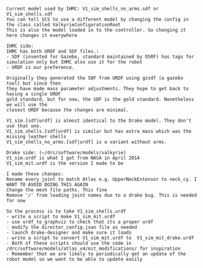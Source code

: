     Current model used by IHMC: V1_sim_shells_no_arms.sdf or V1_sim_shells.sdf
    You can tell SCS to use a different model by changing the config in the class called ValkyrieConfigurationRoot
    This is also the model loaded in to the controller. So changing it here changes it everywhere
    
    IHMC side:
    IHMC has both URDF and SDF files.:
    - SDF (invented for Gazebo, standard maintained by OSRF) has tags for simulation only but IHMC also use it for the robot
    - URDF is our preference.
    
    Originally they generated the SDF from URDF using gzsdf (a gazebo tool) but since then
    they have made mass parameter adjustments. They hope to get back to having a single URDF
    gold standard, but for now, the SDF is the gold standard. Nonetheless we will use the
    closest URDF because the changes are minimal.
    
    V1_sim.[sdf|urdf] is almost identical to the Drake model. They don't use that one.
    V1_sim_shells.[sdf|urdf] is similar but has extra mass which was the missing leather shells
    V1_sim_shells_no_arms.[sdf|urdf] is a variant without arms.
    
    Drake side: (~/drc/software/models/valkyrie)
    V1_sim.urdf is what I got from NASA in April 2014
    V1_sim_mit.urdf is the version I made to be 
    
    I made these changes:
    Rename every joint to match Atlas e.g. UpperNeckExtensor to neck_cy. I WANT TO AVOID DOING THIS AGAIN
    Change the mesh file paths. This fine
    Remove '/' from leading joint names due to a drake bug. This is needed for now
    
    So the process is to take V1_sim_shells.urdf 
    - write a script to make V1_sim_mit.urdf
    - use urdf_to_graphviz to check that its a proper urdf
    - modify the director_config.json file as needed
    - launch drake-designer and make sure it loads
    - write a script to convert V1_sim_mit.urdf to  V1_sim_mit_drake.urdf
    - Both of these scripts should use the code in /drc/software/models/atlas_v4/mit_modifications/ for inspiration
    - Remember that we are likely to periodically get an update of the robot model so we want to be able to update easily